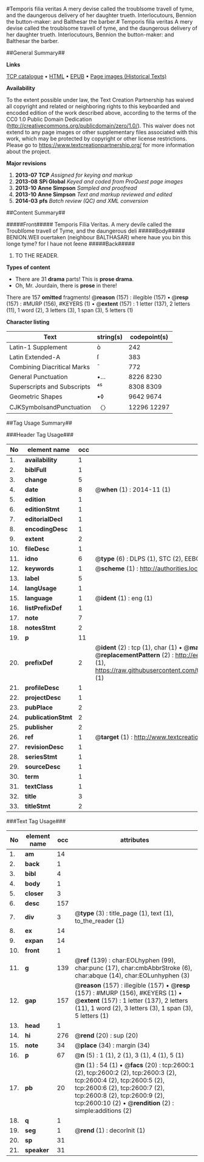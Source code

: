 #Temporis filia veritas A mery devise called the troublsome travell of tyme, and the daungerous delivery of her daughter trueth. Interlocutours, Bennion the button-maker: and Balthesar the barber.#
Temporis filia veritas A mery devise called the troublsome travell of tyme, and the daungerous delivery of her daughter trueth. Interlocutours, Bennion the button-maker: and Balthesar the barber.

##General Summary##

**Links**

[TCP catalogue](http://www.ota.ox.ac.uk/tcp/)  • 
[HTML](http://tei.it.ox.ac.uk/tcp/Texts-HTML/free/A13/A13585.html)  • 
[EPUB](http://tei.it.ox.ac.uk/tcp/Texts-EPUB/free/A13/A13585.epub) • 
[Page images (Historical Texts)](https://historicaltexts.jisc.ac.uk/eebo-99838233e)

**Availability**

To the extent possible under law, the Text Creation Partnership has waived all copyright and related or neighboring rights to this keyboarded and encoded edition of the work described above, according to the terms of the CC0 1.0 Public Domain Dedication (http://creativecommons.org/publicdomain/zero/1.0/). This waiver does not extend to any page images or other supplementary files associated with this work, which may be protected by copyright or other license restrictions. Please go to https://www.textcreationpartnership.org/ for more information about the project.

**Major revisions**

1. __2013-07__ __TCP__ *Assigned for keying and markup*
1. __2013-08__ __SPi Global__ *Keyed and coded from ProQuest page images*
1. __2013-10__ __Anne Simpson__ *Sampled and proofread*
1. __2013-10__ __Anne Simpson__ *Text and markup reviewed and edited*
1. __2014-03__ __pfs__ *Batch review (QC) and XML conversion*

##Content Summary##

#####Front#####
Temporis Filia Veritas. A mery deviſe called the Troublſome travell of Tyme, and the daungerous deli
#####Body#####
BENION.WEll ouertaken (neighbour BALTHASAR) where haue you bin this longe tyme? for I haue not ſeene
#####Back#####

1. TO THE READER.

**Types of content**

  * There are 31 **drama** parts! This is **prose drama**.
  * Oh, Mr. Jourdain, there is **prose** in there!

There are 157 **omitted** fragments! 
 @__reason__ (157) : illegible (157)  •  @__resp__ (157) : #MURP (156), #KEYERS (1)  •  @__extent__ (157) : 1 letter (137), 2 letters (11), 1 word (2), 3 letters (3), 1 span (3), 5 letters (1)

**Character listing**


|Text|string(s)|codepoint(s)|
|---|---|---|
|Latin-1 Supplement|ò|242|
|Latin Extended-A|ſ|383|
|Combining             Diacritical Marks|̄|772|
|General Punctuation|•…|8226 8230|
|Superscripts             and Subscripts|⁴⁵|8308 8309|
|Geometric Shapes|▪◊|9642 9674|
|CJKSymbolsandPunctuation|〈〉|12296 12297|

##Tag Usage Summary##

###Header Tag Usage###

|No|element name|occ|attributes|
|---|---|---|---|
|1.|__availability__|1||
|2.|__biblFull__|1||
|3.|__change__|5||
|4.|__date__|8| @__when__ (1) : 2014-11 (1)|
|5.|__edition__|1||
|6.|__editionStmt__|1||
|7.|__editorialDecl__|1||
|8.|__encodingDesc__|1||
|9.|__extent__|2||
|10.|__fileDesc__|1||
|11.|__idno__|6| @__type__ (6) : DLPS (1), STC (2), EEBO-CITATION (1), PROQUEST (1), VID (1)|
|12.|__keywords__|1| @__scheme__ (1) : http://authorities.loc.gov/ (1)|
|13.|__label__|5||
|14.|__langUsage__|1||
|15.|__language__|1| @__ident__ (1) : eng (1)|
|16.|__listPrefixDef__|1||
|17.|__note__|7||
|18.|__notesStmt__|2||
|19.|__p__|11||
|20.|__prefixDef__|2| @__ident__ (2) : tcp (1), char (1)  •  @__matchPattern__ (2) : ([0-9\-]+):([0-9IVX]+) (1), (.+) (1)  •  @__replacementPattern__ (2) : http://eebo.chadwyck.com/downloadtiff?vid=$1&page=$2 (1), https://raw.githubusercontent.com/textcreationpartnership/Texts/master/tcpchars.xml#$1 (1)|
|21.|__profileDesc__|1||
|22.|__projectDesc__|1||
|23.|__pubPlace__|2||
|24.|__publicationStmt__|2||
|25.|__publisher__|2||
|26.|__ref__|1| @__target__ (1) : http://www.textcreationpartnership.org/docs/. (1)|
|27.|__revisionDesc__|1||
|28.|__seriesStmt__|1||
|29.|__sourceDesc__|1||
|30.|__term__|1||
|31.|__textClass__|1||
|32.|__title__|3||
|33.|__titleStmt__|2||


###Text Tag Usage###

|No|element name|occ|attributes|
|---|---|---|---|
|1.|__am__|14||
|2.|__back__|1||
|3.|__bibl__|4||
|4.|__body__|1||
|5.|__closer__|3||
|6.|__desc__|157||
|7.|__div__|3| @__type__ (3) : title_page (1), text (1), to_the_reader (1)|
|8.|__ex__|14||
|9.|__expan__|14||
|10.|__front__|1||
|11.|__g__|139| @__ref__ (139) : char:EOLhyphen (99), char:punc (17), char:cmbAbbrStroke (6), char:abque (14), char:EOLunhyphen (3)|
|12.|__gap__|157| @__reason__ (157) : illegible (157)  •  @__resp__ (157) : #MURP (156), #KEYERS (1)  •  @__extent__ (157) : 1 letter (137), 2 letters (11), 1 word (2), 3 letters (3), 1 span (3), 5 letters (1)|
|13.|__head__|1||
|14.|__hi__|276| @__rend__ (20) : sup (20)|
|15.|__note__|34| @__place__ (34) : margin (34)|
|16.|__p__|67| @__n__ (5) : 1 (1), 2 (1), 3 (1), 4 (1), 5 (1)|
|17.|__pb__|20| @__n__ (1) : 54 (1)  •  @__facs__ (20) : tcp:2600:1 (2), tcp:2600:2 (2), tcp:2600:3 (2), tcp:2600:4 (2), tcp:2600:5 (2), tcp:2600:6 (2), tcp:2600:7 (2), tcp:2600:8 (2), tcp:2600:9 (2), tcp:2600:10 (2)  •  @__rendition__ (2) : simple:additions (2)|
|18.|__q__|1||
|19.|__seg__|1| @__rend__ (1) : decorInit (1)|
|20.|__sp__|31||
|21.|__speaker__|31||
